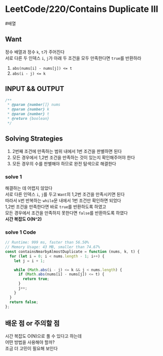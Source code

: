 # LeetCode/220/Contains Duplicate III

#배열

## Want

정수 배열과 정수 `k`, `t`가 주어진다  
서로 다른 두 인덱스 `i`, `j`가 아래 두 조건을 모두 만족한다면 `true`를 반환하라

1. `abs(nums[i] - nums[j]) <= t`
2. `abs(i - j) <= k`

## INPUT && OUTPUT

```js
/**
 * @param {number[]} nums
 * @param {number} k
 * @param {number} t
 * @return {boolean}
 */
```

## Solving Strategies

1. 2번째 조건에 만족하는 범위 내에서 1번 조건을 판별하면 된다
2. 모든 경우에서 1,2번 조건을 만족하는 것이 있는지 확인해주어야 한다
3. 모든 경우의 수를 판별해야 하므로 완전 탐색으로 해결한다

### solve 1

해결하는 데 어렵지 않았다  
서로 다른 인덱스 `i`, `j`를 두고 `Want`의 1,2번 조건을 만족시키면 된다  
따라서 `k`번 반복하는 `while`문 내에서 1번 조건만 확인하면 되었다  
1,2번 조건을 만족한다면 바로 `true`를 반환하도록 하였고  
모든 경우에서 조건을 만족하지 못한다면 `false`를 반환하도록 하였다  
**시간 복잡도 O(N^2)**

### solve 1 Code

```js
// Runtime: 999 ms, faster than 56.50%
// Memory Usage: 43 MB, smaller than 74.67%
const containsNearbyAlmostDuplicate = function (nums, k, t) {
  for (let i = 0; i < nums.length - 1; i++) {
    let j = i + 1;

    while (Math.abs(i - j) <= k && j < nums.length) {
      if (Math.abs(nums[i] - nums[j]) <= t) {
        return true;
      }
      j++;
    }
  }
  return false;
};
```

## 배운 점 or 주의할 점

시간 복잡도 O(N)으로 풀 수 있다고 하는데  
어떤 방법을 사용해야 할까?  
조금 더 고민이 필요해 보인다
